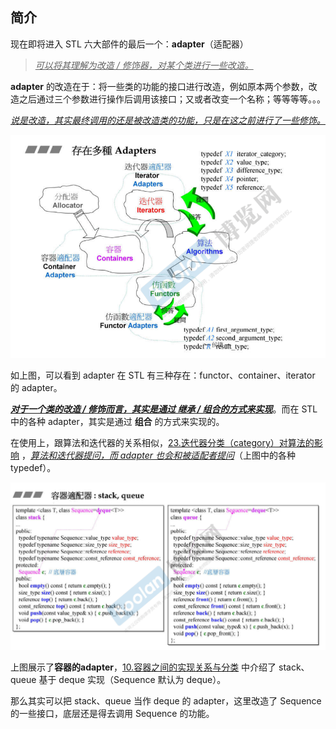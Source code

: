 ## 简介

现在即将进入 STL 六大部件的最后一个：**adapter**（适配器）

> <u>*可以将其理解为改造 / 修饰器，对某个类进行一些改造。*</u>

**adapter** 的改造在于：将一些类的功能的接口进行改造，例如原本两个参数，改造之后通过三个参数进行操作后调用该接口；又或者改变一个名称；等等等等。。。

<u>*说是改造，其实最终调用的还是被改造类的功能，只是在这之前进行了一些修饰。*</u>

![1681372828642](image/1681372828642.png)

如上图，可以看到 adapter 在 STL 有三种存在：functor、container、iterator 的 adapter。

<u>***对于一个类的改造 / 修饰而言，其实是通过 继承 / 组合的方式来实现***</u>。而在 STL 中的各种 adapter，其实是通过 **组合** 的方式来实现的。

在使用上，跟算法和迭代器的关系相似，[23.迭代器分类（category）对算法的影响](23.迭代器分类（category）对算法的影响) ，<u>*算法和迭代器提问，而 adapter 也会和被适配者提问*</u>（上图中的各种 typedef）。

![1681374584555](image/1681374584555.png)

上图展示了**容器的adapter**，[10.容器之间的实现关系与分类](10.容器之间的实现关系与分类) 中介绍了 stack、queue 基于 deque 实现（Sequence 默认为 deque）。

那么其实可以把 stack、queue 当作 deque 的 adapter，这里改造了 Sequence 的一些接口，底层还是得去调用 Sequence 的功能。